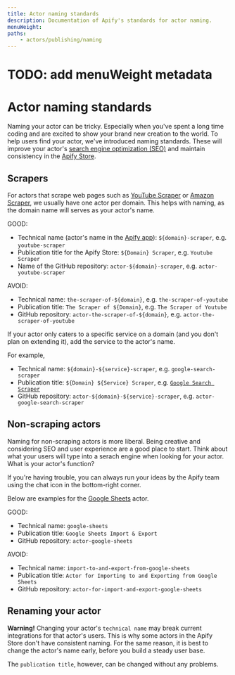 ```yaml
---
title: Actor naming standards
description: Documentation of Apify's standards for actor naming.
menuWeight: 
paths:
    - actors/publishing/naming
---
```


# TODO: add menuWeight metadata

# [](#actor-naming-standards) Actor naming standards

Naming your actor can be tricky. Especially when you've spent a long time coding and are excited to show your brand new creation to the world. To help users find your actor, we've introduced naming standards. These will improve your actor's [search engine optimization (SEO)](https://en.wikipedia.org/wiki/Search_engine_optimization) and maintain consistency in the [Apify Store](https://apify.com/store).


## [](#scrapers) Scrapers

For actors that scrape web pages such as [YouTube Scraper](https://apify.com/bernardo/youtube-scraper) or [Amazon Scraper](https://apify.com/vaclavrut/amazon-crawler), we usually have one actor per domain. This helps with naming, as the domain name will serves as your actor's name.

GOOD:
  * Technical name (actor's name in the [Apify app](https://my.apify.com)): `${domain}-scraper`, e.g. `youtube-scraper`
  * Publication title for the Apify Store: `${Domain} Scraper`, e.g. `Youtube Scraper`
  * Name of the GitHub repository: `actor-${domain}-scraper`, e.g. `actor-youtube-scraper`

AVOID:
  * Technical name: `the-scraper-of-${domain}`, e.g. `the-scraper-of-youtube`
  * Publication title: `The Scraper of ${Domain}`, e.g. `The Scraper of Youtube`
  * GitHub repository: `actor-the-scraper-of-${domain}`, e.g. `actor-the-scraper-of-youtube`

If your actor only caters to a specific service on a domain (and you don't plan on extending it), add the service to the actor's name.

For example,
  * Technical name: `${domain}-${service}-scraper`, e.g. `google-search-scraper`
  * Publication title: `${Domain} ${Service} Scraper`, e.g. [`Google Search Scraper`](https://apify.com/apify/google-search-scraper)
  * GitHub repository: `actor-${domain}-${service}-scraper`, e.g. `actor-google-search-scraper`


## [](#non-scraping-actors) Non-scraping actors

Naming for non-scraping actors is more liberal. Being creative and considering SEO and user experience are a good place to start. Think about what your users will type into a serach engine when looking for your actor. What is your actor's function? 

If you're having trouble, you can always run your ideas by the Apify team using the chat icon in the bottom-right corner.

Below are examples for the [Google Sheets](https://apify.com/lukaskrivka/google-sheets) actor.

GOOD:
  * Technical name: `google-sheets`
  * Publication title: `Google Sheets Import & Export`
  * GitHub repository: `actor-google-sheets`

AVOID:
  * Technical name: `import-to-and-export-from-google-sheets`
  * Publication title: `Actor for Importing to and Exporting from Google Sheets`
  * GitHub repository: `actor-for-import-and-export-google-sheets`

## [](#renaming-your-actor) Renaming your actor

**Warning!** Changing your actor's `technical name` may break current integrations for that actor's users. This is why some actors in the Apify Store don't have consistent naming. For the same reason, it is best to change the actor's name early, before you build a steady user base.

The `publication title`, however, can be changed without any problems. 